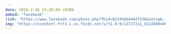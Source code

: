 ```yaml
---
date: 2016-2-16 15:20:09 +0200
embed: "facebook"
link: "https://www.facebook.com/photo.php?fbid=821456044647536&set=pb.100003494449349.-2207520000.1464866559.&type=3&theater"
img: "https://scontent-frt3-1.xx.fbcdn.net/v/t1.0-9/12717211_821456044647536_3816427474773832832_n.jpg?oh=785e9f07e627351d87da2fcca66be8ca&oe=59977760"
---
```


